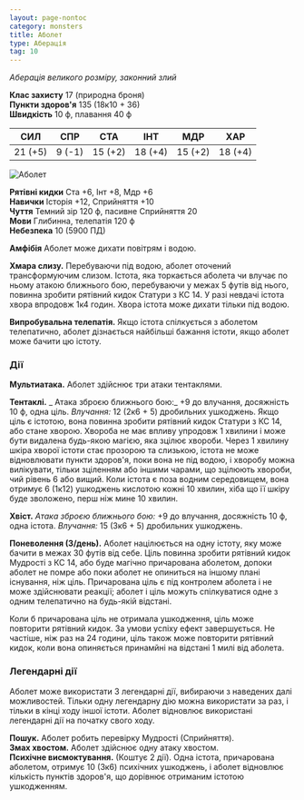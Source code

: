 ```yaml
---
layout: page-nontoc
category: monsters
title: Аболет
type: Аберація
tag: 10
---
```


_Аберація великого розміру, законний злий_  

**Клас захисту** 17 (природна броня)    
**Пункти здоров'я** 135 (18к10 + 36)    
**Швидкість** 10 ф, плавання 40 ф

| СИЛ     | СПР    | СТА     | ІНТ     | МДР     | ХАР     |
| ------- | ------ | ------- | ------- | ------- | ------- |
| 21 (+5) | 9 (-1) | 15 (+2) | 18 (+4) | 15 (+2) | 18 (+4) |

![Аболет](https://www.dndbeyond.com/avatars/thumbnails/30761/774/1000/1000/638061093283829548.png)

**Рятівні кидки** Ста +6, Інт +8, Мдр +6    
**Навички** Історія +12, Сприйняття +10    
**Чуття** Темний зір 120 ф, пасивне Сприйняття 20    
**Мови** Глибинна, телепатія 120 ф    
**Небезпека** 10 (5900 ПД)  

**Амфібія** Аболет може дихати повітрям і водою.    

**Хмара слизу.** Перебуваючи під водою, аболет оточений трансформуючим слизом. Істота, яка торкається аболета чи влучає по ньому атакою ближнього бою, перебуваючи у межах 5 футів від нього, повинна зробити рятівний кидок Статури з КС 14. У разі невдачі істота хвора впродовж 1к4 годин. Хвора істота може дихати тільки під водою.    

**Випробувальна телепатія.** Якщо істота спілкується з аболетом телепатично, аболет дізнається найбільші бажання істоти, якщо аболет може бачити цю істоту.  

### Дії

**Мультиатака.** Аболет здійснює три атаки тентаклями.    

**Тентаклі.** _ Атака зброєю ближнього бою:_ +9 до влучання, досяжність 10 ф, одна ціль. _Влучання:_ 12 (2к6 + 5) дробильних ушкоджень. Якщо ціль є істотою, вона повинна зробити рятівний кидок Статури з КС 14, або стане хворою. Хвороба не має впливу упродовж 1 хвилини і може бути видалена будь-якою магією, яка зцілює хвороби. Через 1 хвилину шкіра хворої істоти стає прозорою та слизькою, істота не може відновлювати пункти здоров'я, поки вона не під водою, і хворобу можна вилікувати, тільки зціленням або іншими чарами, що зцілюють хвороби, чий рівень 6 або вищий. Коли істота є поза водним середовищем, вона отримує 6 (1к12) ушкоджень кислотою кожні 10 хвилин, хіба що її шкіру буде зволожено, перш ніж мине 10 хвилин.    

**Хвіст.** _Атака зброєю ближнього бою:_ +9 до влучання, досяжність 10 ф, одна істота. _Влучання:_ 15 (3к6 + 5) дробильних ушкоджень.    

**Поневолення (3/день).** Аболет націлюється на одну істоту, яку може бачити в межах 30 футів від себе. Ціль повинна зробити рятівний кидок Мудрості з КС 14, або буде магічно причарована аболетом, допоки аболет не помре або поки аболет не опиниться на іншому плані існування, ніж ціль. Причарована ціль є під контролем аболета і не може здійснювати реакції; аболет і ціль можуть спілкуватися одне з одним телепатично на будь-якій відстані.    

Коли б причарована ціль не отримала ушкодження, ціль може повторити рятівний кидок. За умови успіху ефект завершується. Не частіше, ніж раз на 24 години, ціль також може повторити рятівний кидок, коли вона опиняється принамйні на відстані 1 милі від аболета.

### Легендарні дії

Аболет може використати 3 легендарні дії, вибираючи з наведених далі можливостей. Тільки одну легендарну дію можна використати за раз, і тільки в кінці ходу іншої істоти. Аболет відновлює використані легендарні дії на початку свого ходу.    

**Пошук.** Аболет робить перевірку Мудрості (Сприйняття).    
**Змах хвостом.** Аболет здійснює одну атаку хвостом.    
**Психічне висмоктування.** (Коштує 2 дії). Одна істота, причарована аболетом, отримує 10 (3к6) психічних ушкоджень, і аболет відновлює кількість пунктів здоров'я, що дорівнює отриманим істотою ушкодженням.
